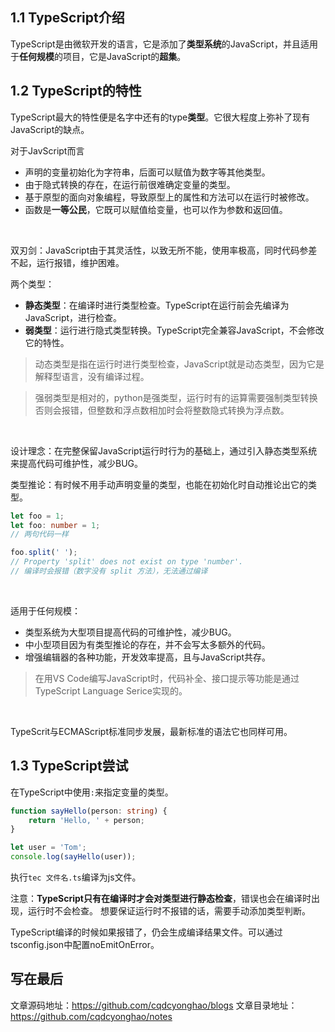 ## 1.1 TypeScript介绍
TypeScript是由微软开发的语言，它是添加了**类型系统**的JavaScript，并且适用于**任何规模**的项目，它是JavaScript的**超集**。
​

## 1.2 TypeScript的特性
TypeScript最大的特性便是名字中还有的type**类型**。它很大程度上弥补了现有JavaScript的缺点。
​

对于JavScript而言

- 声明的变量初始化为字符串，后面可以赋值为数字等其他类型。
- 由于隐式转换的存在，在运行前很难确定变量的类型。
- 基于原型的面向对象编程，导致原型上的属性和方法可以在运行时被修改。
- 函数是**一等公民**，它既可以赋值给变量，也可以作为参数和返回值。

​

双刃剑：JavaScript由于其灵活性，以致无所不能，使用率极高，同时代码参差不起，运行报错，维护困难。


两个类型：

- **静态类型**：在编译时进行类型检查。TypeScript在运行前会先编译为JavaScript，进行检查。
- **弱类型**：运行进行隐式类型转换。TypeScript完全兼容JavaScript，不会修改它的特性。
> 动态类型是指在运行时进行类型检查，JavaScript就是动态类型，因为它是解释型语言，没有编译过程。

> 强弱类型是相对的，python是强类型，运行时有的运算需要强制类型转换否则会报错，但整数和浮点数相加时会将整数隐式转换为浮点数。

​

设计理念：在完整保留JavaScript运行时行为的基础上，通过引入静态类型系统来提高代码可维护性，减少BUG。
​

类型推论：有时候不用手动声明变量的类型，也能在初始化时自动推论出它的类型。
```typescript
let foo = 1;
let foo: number = 1;
// 两句代码一样

foo.split(' ');
// Property 'split' does not exist on type 'number'.
// 编译时会报错（数字没有 split 方法），无法通过编译
```
​

适用于任何规模：

- 类型系统为大型项目提高代码的可维护性，减少BUG。
- 中小型项目因为有类型推论的存在，并不会写太多额外的代码。
- 增强编辑器的各种功能，开发效率提高，且与JavaScript共存。
> 在用VS Code编写JavaScript时，代码补全、接口提示等功能是通过 TypeScript Language Serice实现的。

​

TypeScrit与ECMAScript标准同步发展，最新标准的语法它也同样可用。
​

## 1.3 TypeScript尝试
在TypeScript中使用`:`来指定变量的类型。
```typescript
function sayHello(person: string) {
    return 'Hello, ' + person;
}

let user = 'Tom';
console.log(sayHello(user));
```
执行`tec 文件名.ts`编译为js文件。
​

注意：**TypeScript只有在编译时才会对类型进行静态检查**，错误也会在编译时出现，运行时不会检查。
想要保证运行时不报错的话，需要手动添加类型判断。
​

TypeScript编译的时候如果报错了，仍会生成编译结果文件。可以通过tsconfig.json中配置noEmitOnError。
​

## 写在最后

文章源码地址：https://github.com/cqdcyonghao/blogs
文章目录地址：https://github.com/cqdcyonghao/notes


